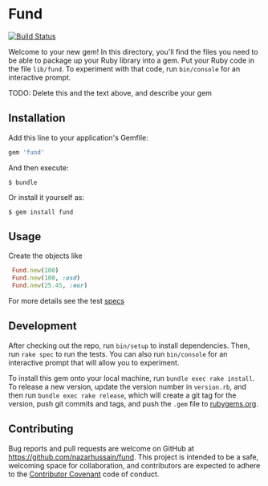 # Fund

[![Build Status](https://travis-ci.org/nazarhussain/fund.svg?branch=master)](https://travis-ci.org/nazarhussain/fund)

Welcome to your new gem! In this directory, you'll find the files you need to be able to package up your Ruby library into a gem. Put your Ruby code in the file `lib/fund`. To experiment with that code, run `bin/console` for an interactive prompt.

TODO: Delete this and the text above, and describe your gem

## Installation

Add this line to your application's Gemfile:

```ruby
gem 'fund'
```

And then execute:

    $ bundle

Or install it yourself as:

    $ gem install fund

## Usage

Create the objects like 
```ruby
 Fund.new(100)
 Fund.new(100, :usd)
 Fund.new(25.45, :eur)
```
For more details see the test [specs](/spec)

## Development

After checking out the repo, run `bin/setup` to install dependencies. Then, run `rake spec` to run the tests. You can also run `bin/console` for an interactive prompt that will allow you to experiment.

To install this gem onto your local machine, run `bundle exec rake install`. To release a new version, update the version number in `version.rb`, and then run `bundle exec rake release`, which will create a git tag for the version, push git commits and tags, and push the `.gem` file to [rubygems.org](https://rubygems.org).

## Contributing

Bug reports and pull requests are welcome on GitHub at https://github.com/nazarhussain/fund. This project is intended to be a safe, welcoming space for collaboration, and contributors are expected to adhere to the [Contributor Covenant](http://contributor-covenant.org) code of conduct.

